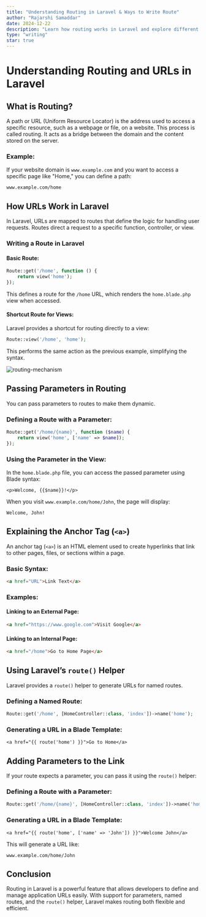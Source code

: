 ```yaml
---
title: "Understanding Routing in Laravel & Ways to Write Route"
author: "Rajarshi Samaddar"
date: 2024-12-22
description: "Learn how routing works in Laravel and explore different ways to write routes, including passing parameters and using the route helper."
type: "writing"
star: true
---
```


# Understanding Routing and URLs in Laravel

## What is Routing?

A path or URL (Uniform Resource Locator) is the address used to access a specific resource, such as a webpage or file, on a website. This process is called routing. It acts as a bridge between the domain and the content stored on the server.

### Example:

If your website domain is `www.example.com` and you want to access a specific page like "Home," you can define a path:

```plaintext
www.example.com/home
```

## How URLs Work in Laravel

In Laravel, URLs are mapped to routes that define the logic for handling user requests. Routes direct a request to a specific function, controller, or view.

### Writing a Route in Laravel

#### Basic Route:

```php
Route::get('/home', function () {
    return view('home');
});
```

This defines a route for the `/home` URL, which renders the `home.blade.php` view when accessed.

#### Shortcut Route for Views:

Laravel provides a shortcut for routing directly to a view:

```php
Route::view('/home', 'home');
```

This performs the same action as the previous example, simplifying the syntax.

![routing-mechanism](/images/routing-in-laravel/routing-mechanism.png)

## Passing Parameters in Routing

You can pass parameters to routes to make them dynamic.

### Defining a Route with a Parameter:

```php
Route::get('/home/{name}', function ($name) {
    return view('home', ['name' => $name]);
});
```

### Using the Parameter in the View:

In the `home.blade.php` file, you can access the passed parameter using Blade syntax:

```blade
<p>Welcome, {{$name}}!</p>
```

When you visit `www.example.com/home/John`, the page will display:

```plaintext
Welcome, John!
```

## Explaining the Anchor Tag (`<a>`)

An anchor tag (`<a>`) is an HTML element used to create hyperlinks that link to other pages, files, or sections within a page.

### Basic Syntax:

```html
<a href="URL">Link Text</a>
```

### Examples:

#### Linking to an External Page:

```html
<a href="https://www.google.com">Visit Google</a>
```

#### Linking to an Internal Page:

```html
<a href="/home">Go to Home Page</a>
```

## Using Laravel’s `route()` Helper

Laravel provides a `route()` helper to generate URLs for named routes.

### Defining a Named Route:

```php
Route::get('/home', [HomeController::class, 'index'])->name('home');
```

### Generating a URL in a Blade Template:

```blade
<a href="{{ route('home') }}">Go to Home</a>
```

## Adding Parameters to the Link

If your route expects a parameter, you can pass it using the `route()` helper:

### Defining a Route with a Parameter:

```php
Route::get('/home/{name}', [HomeController::class, 'index'])->name('home');
```

### Generating a URL in a Blade Template:

```blade
<a href="{{ route('home', ['name' => 'John']) }}">Welcome John</a>
```

This will generate a URL like:

```plaintext
www.example.com/home/John
```

## Conclusion

Routing in Laravel is a powerful feature that allows developers to define and manage application URLs easily. With support for parameters, named routes, and the `route()` helper, Laravel makes routing both flexible and efficient.
